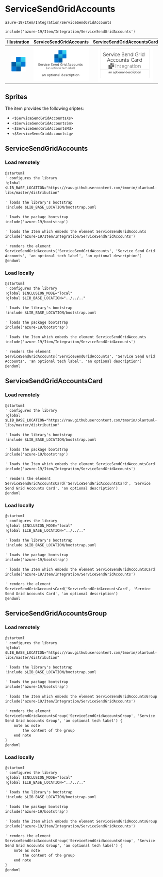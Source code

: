 # ServiceSendGridAccounts


```text
azure-19/Item/Integration/ServiceSendGridAccounts
```

```text
include('azure-19/Item/Integration/ServiceSendGridAccounts')
```



| Illustration | ServiceSendGridAccounts | ServiceSendGridAccountsCard | ServiceSendGridAccountsGroup |
| :---: | :---: | :---: | :---: |
| ![illustration for Illustration](../../../azure-19/Item/Integration/ServiceSendGridAccounts.png) | ![illustration for ServiceSendGridAccounts](../../../azure-19/Item/Integration/ServiceSendGridAccounts.Local.png) | ![illustration for ServiceSendGridAccountsCard](../../../azure-19/Item/Integration/ServiceSendGridAccountsCard.Local.png) | ![illustration for ServiceSendGridAccountsGroup](../../../azure-19/Item/Integration/ServiceSendGridAccountsGroup.Local.png) |



## Sprites
The item provides the following sriptes:

- `<$ServiceSendGridAccountsXs>`
- `<$ServiceSendGridAccountsSm>`
- `<$ServiceSendGridAccountsMd>`
- `<$ServiceSendGridAccountsLg>`





## ServiceSendGridAccounts

### Load remotely
```plantuml
@startuml
' configures the library
!global $LIB_BASE_LOCATION="https://raw.githubusercontent.com/tmorin/plantuml-libs/master/distribution"

' loads the library's bootstrap
!include $LIB_BASE_LOCATION/bootstrap.puml

' loads the package bootstrap
include('azure-19/bootstrap')

' loads the Item which embeds the element ServiceSendGridAccounts
include('azure-19/Item/Integration/ServiceSendGridAccounts')

' renders the element
ServiceSendGridAccounts('ServiceSendGridAccounts', 'Service Send Grid Accounts', 'an optional tech label', 'an optional description')
@enduml
```

### Load locally
```plantuml
@startuml
' configures the library
!global $INCLUSION_MODE="local"
!global $LIB_BASE_LOCATION="../../.."

' loads the library's bootstrap
!include $LIB_BASE_LOCATION/bootstrap.puml

' loads the package bootstrap
include('azure-19/bootstrap')

' loads the Item which embeds the element ServiceSendGridAccounts
include('azure-19/Item/Integration/ServiceSendGridAccounts')

' renders the element
ServiceSendGridAccounts('ServiceSendGridAccounts', 'Service Send Grid Accounts', 'an optional tech label', 'an optional description')
@enduml
```

## ServiceSendGridAccountsCard

### Load remotely
```plantuml
@startuml
' configures the library
!global $LIB_BASE_LOCATION="https://raw.githubusercontent.com/tmorin/plantuml-libs/master/distribution"

' loads the library's bootstrap
!include $LIB_BASE_LOCATION/bootstrap.puml

' loads the package bootstrap
include('azure-19/bootstrap')

' loads the Item which embeds the element ServiceSendGridAccountsCard
include('azure-19/Item/Integration/ServiceSendGridAccounts')

' renders the element
ServiceSendGridAccountsCard('ServiceSendGridAccountsCard', 'Service Send Grid Accounts Card', 'an optional description')
@enduml
```

### Load locally
```plantuml
@startuml
' configures the library
!global $INCLUSION_MODE="local"
!global $LIB_BASE_LOCATION="../../.."

' loads the library's bootstrap
!include $LIB_BASE_LOCATION/bootstrap.puml

' loads the package bootstrap
include('azure-19/bootstrap')

' loads the Item which embeds the element ServiceSendGridAccountsCard
include('azure-19/Item/Integration/ServiceSendGridAccounts')

' renders the element
ServiceSendGridAccountsCard('ServiceSendGridAccountsCard', 'Service Send Grid Accounts Card', 'an optional description')
@enduml
```

## ServiceSendGridAccountsGroup

### Load remotely
```plantuml
@startuml
' configures the library
!global $LIB_BASE_LOCATION="https://raw.githubusercontent.com/tmorin/plantuml-libs/master/distribution"

' loads the library's bootstrap
!include $LIB_BASE_LOCATION/bootstrap.puml

' loads the package bootstrap
include('azure-19/bootstrap')

' loads the Item which embeds the element ServiceSendGridAccountsGroup
include('azure-19/Item/Integration/ServiceSendGridAccounts')

' renders the element
ServiceSendGridAccountsGroup('ServiceSendGridAccountsGroup', 'Service Send Grid Accounts Group', 'an optional tech label') {
    note as note
        the content of the group
    end note
}
@enduml
```

### Load locally
```plantuml
@startuml
' configures the library
!global $INCLUSION_MODE="local"
!global $LIB_BASE_LOCATION="../../.."

' loads the library's bootstrap
!include $LIB_BASE_LOCATION/bootstrap.puml

' loads the package bootstrap
include('azure-19/bootstrap')

' loads the Item which embeds the element ServiceSendGridAccountsGroup
include('azure-19/Item/Integration/ServiceSendGridAccounts')

' renders the element
ServiceSendGridAccountsGroup('ServiceSendGridAccountsGroup', 'Service Send Grid Accounts Group', 'an optional tech label') {
    note as note
        the content of the group
    end note
}
@enduml
```

